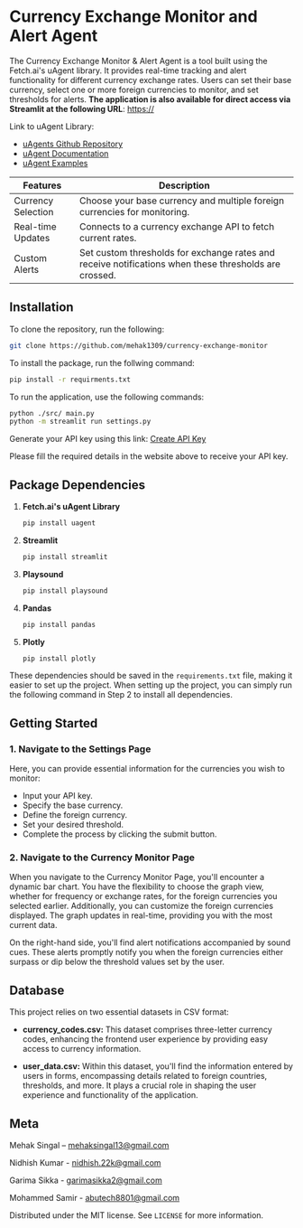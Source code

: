 # Currency Exchange Monitor and Alert Agent

The Currency Exchange Monitor & Alert Agent is a tool built using the Fetch.ai's uAgent library. It provides real-time tracking and alert functionality for different currency exchange rates. Users can set their base currency, select one or more foreign currencies to monitor, and set thresholds for alerts.
**The application is also available for direct access via Streamlit at the following URL**:
[https://](https://)

Link to uAgent Library: 
- [uAgents Github Repository](https://github.com/fetchai/uAgents)
- [uAgent Documentation](https://fetch.ai/docs)
- [uAgent Examples](https://github.com/fetchai/uAgents-examples)

| Features   | Description  |
| ------------- | ------------- |
|  Currency Selection  | Choose your base currency and multiple foreign currencies for monitoring.  |
| Real-time Updates  |Connects to a currency exchange API to fetch current rates. |
| Custom Alerts  |Set custom thresholds for exchange rates and receive notifications when these thresholds are crossed.  |


## Installation
To clone the repository, run the following:

```bash
git clone https://github.com/mehak1309/currency-exchange-monitor

```
To install the package, run the follwing command:

```bash
pip install -r requirments.txt
```
To run the application, use the following commands:

```bash
python ./src/ main.py
python -m streamlit run settings.py
```
Generate your API key using this link:
[Create API Key](https://www.alphavantage.co/support/#api-key)

Please fill the required details in the website above to receive your API key.

## Package Dependencies

1. **Fetch.ai's uAgent Library**
   
    ```bash
    pip install uagent
    ```
2. **Streamlit**
   
    ```bash
    pip install streamlit
    ```
3. **Playsound**
   
    ```bash
    pip install playsound
    ```
4. **Pandas**
   
    ```bash
    pip install pandas
    ```
5. **Plotly**
    
    ```bash
    pip install plotly
    ```
These dependencies should be saved in the `requirements.txt` file, making it easier to set up the project. When setting up the project, you can simply run the following command in Step 2 to install all dependencies.

## Getting Started

### 1. Navigate to the Settings Page

Here, you can provide essential information for the currencies you wish to monitor:

- Input your API key.
- Specify the base currency.
- Define the foreign currency.
- Set your desired threshold.
- Complete the process by clicking the submit button.

### 2. Navigate to the Currency Monitor Page
When you navigate to the Currency Monitor Page, you'll encounter a dynamic bar chart. You have the flexibility to choose the graph view, whether for frequency or exchange rates, for the foreign currencies you selected earlier. Additionally, you can customize the foreign currencies displayed. The graph updates in real-time, providing you with the most current data.

On the right-hand side, you'll find alert notifications accompanied by sound cues. These alerts promptly notify you when the foreign currencies either surpass or dip below the threshold values set by the user.


## Database

This project relies on two essential datasets in CSV format:

- **currency_codes.csv:** This dataset comprises three-letter currency codes, enhancing the frontend user experience by providing easy access to currency information.

-  **user_data.csv:** Within this dataset, you'll find the information entered by users in forms, encompassing details related to foreign countries, thresholds, and more. It plays a crucial role in shaping the user experience and functionality of the application.

## Meta
Mehak Singal – mehaksingal13@gmail.com

Nidhish Kumar - nidhish.22k@gmail.com 

Garima Sikka - garimasikka2@gmail.com

Mohammed Samir - abutech8801@gmail.com

Distributed under the MIT license. See ``LICENSE`` for more information.
